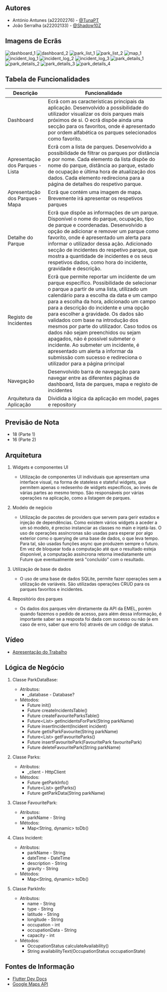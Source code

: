 ## Autores

- António Antunes (a22202276) - [@TunaPT](https://www.github.com/TunaPT)
- João Serralha (a22202133) - [@Shadow10Z](https://www.github.com/Shadow10Z)


## Imagens de Ecrãs

![dashboard_1](project/images_pages/dashboard_1.png)
![dashboard_2](project/images_pages/dashboard_2.png)
![park_list_1](project/images_pages/park_list_1.png)
![park_list_2](project/images_pages/park_list_2.png)
![map_1](project/images_pages/map_1.png)
![incident_log_1](project/images_pages/incident_log_1.png)
![incident_log_2](project/images_pages/incident_log_2.png)
![incident_log_3](project/images_pages/incident_log_3.png)
![park_details_1](project/images_pages/park_details_1.png)
![park_details_2](project/images_pages/park_details_2.png)
![park_details_3](project/images_pages/park_details_3.png)
![park_details_4](project/images_pages/park_details_4.png)


## Tabela de Funcionalidades

| Descrição                        | Funcionalidade
|----------------------------------|----------------------------------
| Dashboard                        | Ecrã com as características principais da aplicação. Desenvolvido a possibilidade do utilizador visualizar os dois parques mais próximos de si. O ecrã dispõe ainda uma secção para os favoritos, onde é apresentado por ordem alfabética os parques selecionados como favorito.
| Apresentação dos Parques - Lista | Ecrã com a lista de parques. Desenvolvido a possibilidade de filtrar os parques por distância e por nome. Cada elemento da lista dispõe do nome do parque, distância ao parque, estado de ocupação e última hora de atualização dos dados. Cada elemento redireciona para a página de detalhes do respetivo parque.
| Apresentação dos Parques - Mapa  | Ecrã que contém uma imagem de mapa. Brevemente irá apresentar os respetivos parques
| Detalhe do Parque                | Ecrã que dispõe as informações de um parque. Disponível o nome do parque, ocupação, tipo de parque e coordenadas. Desenvolvido a opção de adicionar e remover um parque como favorito, onde é apresentado um alerta para informar o utilizador dessa ação. Adicionado secção de incidentes do respetivo parque, que mostra a quantidade de incidentes e os seus respetivos dados, como hora do incidente, gravidade e descrição.
| Registo de Incidentes            | Ecrã que permite reportar um incidente de um parque específico. Possibilidade de selecionar o parque a partir de uma lista, utilizado um calendário para a escolha da data e um campo para a escolha da hora, adicionado um campo para a descrição do incidente e uma opção para escolher a gravidade. Os dados são validados com base na introdução dos mesmos por parte do utilizador. Caso todos os dados não sejam preenchidos ou sejam apagados, não é possível submeter o incidente. Ao submeter um incidente, é apresentado um alerta a informar da submissão com sucesso e redireciona o utilizador para a página principal
| Navegação                        | Desenvolvido barra de navegação para navegar entre as diferentes páginas de dashboard, lista de parques, mapa e registo de incidentes
| Arquitetura da Aplicação         | Dividida a lógica da aplicação em model, pages e repository


## Previsão de Nota

- 18 (Parte 1)
- 16 (Parte 2)

## Arquitetura

1. Widgets e componentes UI
    - Utilização de componentes UI individuais que apresentam uma interface visual, na forma de stateless e stateful widgets, que permitem apenas o redesenho de widgets específicos, ao invés de várias partes ao mesmo tempo. São responsáveis por várias operações na aplicação, como a listagem de parques.

2. Modelo de negócio
    - Utilização de pacotes de providers que servem para gerir estados e injeção de dependências. Como existem vários widgets a aceder a um só modelo, é preciso instanciar as classes no main e injetá-las. O uso de operações assíncronas são usadas para esperar por algo exterior como o querying de uma base de dados, o que leva tempo. Para tal, são usadas funções async que produzem sempre o futuro. Em vez de bloquear toda a computação até que o resultado esteja disponível, a computação assíncrona retorna imediatamente um Future que eventualmente será "concluído" com o resultado.

3. Utilização de base de dados
    - O uso de uma base de dados SQLite, permite fazer operações sem a utilização de variáveis. São utilizadas operações CRUD para os parques favoritos e incidentes.

4. Repositório dos parques
    - Os dados dos parques vêm diretamente da API da EMEL, porém quando fazemos o pedido de acesso, para além dessa informação, é importante saber se a resposta foi dada com sucesso ou não (e em caso de erro, saber que erro foi) através de um código de status. 


## Vídeo

- [Apresentação do Trabalho]()

## Lógica de Negócio

1. Classe ParkDataBase:
    - Atributos:
        * _database - Database?
    - Métodos:
        * Future<void> init()
        * Future<void> createIncidentsTable()
        * Future<void> createFavouriteParksTable()
        * Future<List<Incident>> getIncidentsForPark(String parkName)
        * Future<void> insertIncident(Incident incident)
        * Future<int> getIsParkFavourite(String parkName)
        * Future<List<FavouritePark>> getFavouriteParks()
        * Future<void> insertFavouritePark(FavouritePark favouritePark)
        * Future<void> deleteFavouritePark(String parkName)

1. Classe Parks:
    - Atributos:
        * _client - HttpClient
    - Métodos:
        * Future<Null> getParkInfo()
        * Future<List<ParkInfo>> getParks()
        * Future<ParkInfo> getParkData(String parkName)

2. Classe FavouritePark:
    - Atributos:
        * parkName - String
    - Métodos:
        * Map<String, dynamic> toDb()

3. Class Incident:
    - Atributos:
        * parkName - String
        * dateTime - DateTime
        * description - String
        * gravity - String
    - Métodos:
        * Map<String, dynamic> toDb()

4. Classe ParkInfo:
    - Atributos:
        * name - String
        * type - String
        * latitude - String
        * longitude - String
        * occupation - int
        * occupationData - String
        * capacity - int
    - Métodos:
        * OccupationStatus calculateAvailability()
        * String availabilityText(OccupationStatus occupationState)

## Fontes de Informação

- [Flutter Dev Docs](https://docs.flutter.dev/)
- [Google Maps API](https://developers.google.com/maps)
